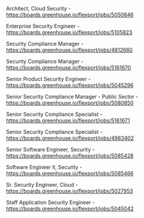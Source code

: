 Architect, Cloud Security - https://boards.greenhouse.io/flexport/jobs/5050846

Enterprise Security Engineer - https://boards.greenhouse.io/flexport/jobs/5105823

Security Compliance Manager - https://boards.greenhouse.io/flexport/jobs/4812660

Security Compliance Manager - https://boards.greenhouse.io/flexport/jobs/5161670

Senior Product Security Engineer - https://boards.greenhouse.io/flexport/jobs/5045296

Senior Security Compliance Manager - Public Sector - https://boards.greenhouse.io/flexport/jobs/5080850

Senior Security Compliance Specialist - https://boards.greenhouse.io/flexport/jobs/5161671

Senior Security Compliance Specialist - https://boards.greenhouse.io/flexport/jobs/4983402

Senior Software Engineer, Security - https://boards.greenhouse.io/flexport/jobs/5085428

Software Engineer II, Security - https://boards.greenhouse.io/flexport/jobs/5085466

Sr. Security Engineer, Cloud  - https://boards.greenhouse.io/flexport/jobs/5027953

Staff Application Security Engineer - https://boards.greenhouse.io/flexport/jobs/5045042

